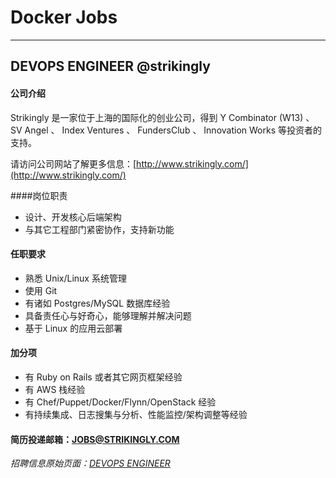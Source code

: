 # Docker Jobs

---

## DEVOPS ENGINEER @strikingly

#### 公司介绍


Strikingly 是一家位于上海的国际化的创业公司，得到 Y Combinator (W13) 、 SV Angel 、 Index Ventures 、 FundersClub 、 Innovation Works 等投资者的支持。

请访问公司网站了解更多信息：[http://www.strikingly.com/](http://www.strikingly.com/)


####岗位职责

- 设计、开发核心后端架构
- 与其它工程部门紧密协作，支持新功能

#### 任职要求

- 熟悉 Unix/Linux 系统管理
- 使用 Git 
- 有诸如 Postgres/MySQL 数据库经验
- 具备责任心与好奇心，能够理解并解决问题
- 基于 Linux 的应用云部署

#### 加分项

- 有 Ruby on Rails 或者其它网页框架经验
- 有 AWS 栈经验
- 有 Chef/Puppet/Docker/Flynn/OpenStack 经验
- 有持续集成、日志搜集与分析、性能监控/架构调整等经验

#### 简历投递邮箱：[JOBS@STRIKINGLY.COM](mailto:JOBS@STRIKINGLY.COM)

*招聘信息原始页面：[DEVOPS ENGINEER](http://www.strikingly.com/s/careers?locale=zh-CN)*